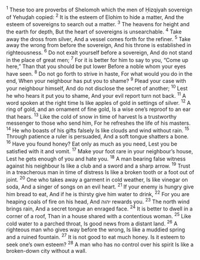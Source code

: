 <sup>1</sup> These too are proverbs of Shelomoh which the men of Ḥizqiyah sovereign of Yehuḏah copied:
<sup>2</sup> It is the esteem of Elohim to hide a matter, And the esteem of sovereigns to search out a matter.
<sup>3</sup> The heavens for height and the earth for depth, But the heart of sovereigns is unsearchable.
<sup>4</sup> Take away the dross from silver, And a vessel comes forth for the refiner.
<sup>5</sup> Take away the wrong from before the sovereign, And his throne is established in righteousness.
<sup>6</sup> Do not exalt yourself before a sovereign, And do not stand in the place of great men;
<sup>7</sup> For it is better for him to say to you, “Come up here,” Than that you should be put lower Before a noble whom your eyes have seen.
<sup>8</sup> Do not go forth to strive in haste, For what would you do in the end, When your neighbour has put you to shame?
<sup>9</sup> Plead your case with your neighbour himself, And do not disclose the secret of another;
<sup>10</sup> Lest he who hears it put you to shame, And your evil report turn not back.
<sup>11</sup> A word spoken at the right time Is like apples of gold in settings of silver.
<sup>12</sup> A ring of gold, and an ornament of fine gold, Is a wise one’s reproof to an ear that hears.
<sup>13</sup> Like the cold of snow in time of harvest Is a trustworthy messenger to those who send him, For he refreshes the life of his masters.
<sup>14</sup> He who boasts of his gifts falsely Is like clouds and wind without rain.
<sup>15</sup> Through patience a ruler is persuaded, And a soft tongue shatters a bone.
<sup>16</sup> Have you found honey? Eat only as much as you need, Lest you be satisfied with it and vomit.
<sup>17</sup> Make your foot rare in your neighbour’s house, Lest he gets enough of you and hate you.
<sup>18</sup> A man bearing false witness against his neighbour Is like a club and a sword and a sharp arrow.
<sup>19</sup> Trust in a treacherous man in time of distress Is like a broken tooth or a foot out of joint.
<sup>20</sup> One who takes away a garment in cold weather, Is like vinegar on soda, And a singer of songs on an evil heart.
<sup>21</sup> If your enemy is hungry give him bread to eat, And if he is thirsty give him water to drink,
<sup>22</sup> For you are heaping coals of fire on his head, And יהוה rewards you.
<sup>23</sup> The north wind brings rain, And a secret tongue an enraged face.
<sup>24</sup> It is better to dwell in a corner of a roof, Than in a house shared with a contentious woman.
<sup>25</sup> Like cold water to a parched throat, Is good news from a distant land.
<sup>26</sup> A righteous man who gives way before the wrong, Is like a muddied spring and a ruined fountain.
<sup>27</sup> It is not good to eat much honey. Is it esteem to seek one’s own esteem?
<sup>28</sup> A man who has no control over his spirit Is like a broken-down city without a wall.
